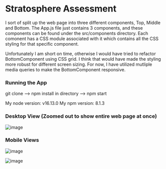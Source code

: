 # Stratosphere Assessment

 I sort of split up the web page into three different components, Top, Middle and Bottom.
 The App.js file just contains 3 components, and these components can be found under the src/components directory.
 Each comonent has a CSS module associated with it which contains all the CSS styling for that specific component.
 
 Unfortunately I am short on time, otherwise I would have tried to refactor BottomComponent using CSS grid. I think that would have made the styling more robust for different screen sizing. For now, I have utilized mutliple media queries to make the BottomComponent responsive.

### Running the App

git clone --> npm install in directory -->  npm start

My node version: v16.13.0
My npm version: 8.1.3


### Desktop View (Zoomed out to show entire web page at once)
![image](https://user-images.githubusercontent.com/75645547/151650566-596c6c65-0d51-4662-af50-a8defe714cb8.png)

### Mobile Views
![image](https://user-images.githubusercontent.com/75645547/151650600-8c82e281-bccb-4691-a361-41cd24cf0b9f.png)

![image](https://user-images.githubusercontent.com/75645547/151650606-ccddaf76-8d63-4afe-b909-6715cd25583f.png)
